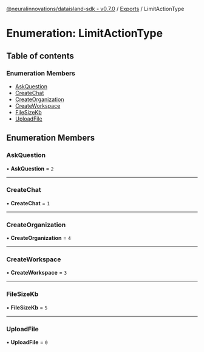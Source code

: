 [@neuralinnovations/dataisland-sdk - v0.7.0](../../README.md) / [Exports](../modules.md) / LimitActionType

# Enumeration: LimitActionType

## Table of contents

### Enumeration Members

- [AskQuestion](LimitActionType.md#askquestion)
- [CreateChat](LimitActionType.md#createchat)
- [CreateOrganization](LimitActionType.md#createorganization)
- [CreateWorkspace](LimitActionType.md#createworkspace)
- [FileSizeKb](LimitActionType.md#filesizekb)
- [UploadFile](LimitActionType.md#uploadfile)

## Enumeration Members

### AskQuestion

• **AskQuestion** = ``2``

___

### CreateChat

• **CreateChat** = ``1``

___

### CreateOrganization

• **CreateOrganization** = ``4``

___

### CreateWorkspace

• **CreateWorkspace** = ``3``

___

### FileSizeKb

• **FileSizeKb** = ``5``

___

### UploadFile

• **UploadFile** = ``0``
